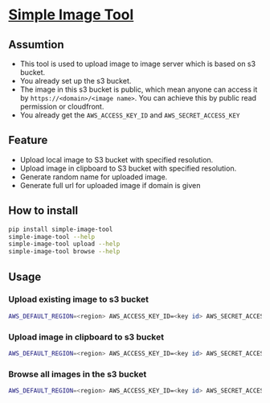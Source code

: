 # [Simple Image Tool](https://pypi.org/project/simple-image-tool/)

## Assumtion

* This tool is used to upload image to image server which is based on s3 bucket.
* You already set up the s3 bucket.
* The image in this s3 bucket is public, which mean anyone can access it by `https://<domain>/<image name>`. You can achieve this by public read permission or cloudfront.
* You already get the `AWS_ACCESS_KEY_ID` and `AWS_SECRET_ACCESS_KEY`

## Feature

* Upload local image to S3 bucket with specified resolution.
* Upload image in clipboard to S3 bucket with specified resolution.
* Generate random name for uploaded image.
* Generate full url for uploaded image if domain is given

## How to install

```sh
pip install simple-image-tool
simple-image-tool --help
simple-image-tool upload --help
simple-image-tool browse --help
```

## Usage

### Upload existing image to s3 bucket

```sh
AWS_DEFAULT_REGION=<region> AWS_ACCESS_KEY_ID=<key id> AWS_SECRET_ACCESS_KEY=<access key> simple-image-tool upload --domain <domain> --resolution 480 --open <image path> <bucket>
```

### Upload image in clipboard to s3 bucket

```sh
AWS_DEFAULT_REGION=<region> AWS_ACCESS_KEY_ID=<key id> AWS_SECRET_ACCESS_KEY=<access key> simple-image-tool upload --domain <domain> --resolution 480 --open - <bucket>
```

### Browse all images in the s3 bucket

```sh
AWS_DEFAULT_REGION=<region> AWS_ACCESS_KEY_ID=<key id> AWS_SECRET_ACCESS_KEY=<access key> simple-image-tool browse <domain> <bucket>
```
